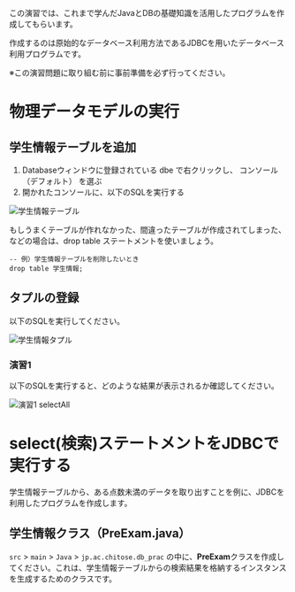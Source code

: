 この演習では、これまで学んだJavaとDBの基礎知識を活用したプログラムを作成してもらいます。

作成するのは原始的なデータベース利用方法であるJDBCを用いたデータベース利用プログラムです。

※この演習問題に取り組む前に事前準備を必ず行ってください。


# 物理データモデルの実行

## 学生情報テーブルを追加
1. Databaseウィンドウに登録されている dbe で右クリックし、 コンソール（デフォルト） を選ぶ
2. 開かれたコンソールに、以下のSQLを実行する

![学生情報テーブル](https://github.com/b2211700/prmn2023/assets/109058900/b094f89f-9e78-4b8b-ae90-469471626693)

もしうまくテーブルが作れなかった、間違ったテーブルが作成されてしまった、などの場合は、drop table ステートメントを使いましょう。

```
-- 例）学生情報テーブルを削除したいとき
drop table 学生情報;
```

## タプルの登録
以下のSQLを実行してください。

![学生情報タプル](https://github.com/b2211700/prmn2023/assets/109058900/283b4632-d188-4c6d-9d64-e89e39c52289)

### 演習1
以下のSQLを実行すると、どのような結果が表示されるか確認してください。

![演習1 selectAll](https://github.com/b2211700/prmn2023/assets/109058900/788a4057-de03-42ed-9d46-fe19afd10457)



# select(検索)ステートメントをJDBCで実行する

学生情報テーブルから、ある点数未満のデータを取り出すことを例に、JDBCを利用したプログラムを作成します。

## 学生情報クラス（PreExam.java）
`src` > `main` > `Java` > `jp.ac.chitose.db_prac` の中に、**PreExam**クラスを作成してください。これは、学生情報テーブルからの検索結果を格納するインスタンスを生成するためのクラスです。








